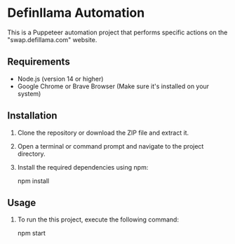 # Definllama Automation

This is a Puppeteer automation project that performs specific actions on the "swap.defillama.com" website.

## Requirements

- Node.js (version 14 or higher)
- Google Chrome or Brave Browser (Make sure it's installed on your system)

## Installation

1. Clone the repository or download the ZIP file and extract it.

2. Open a terminal or command prompt and navigate to the project directory.

3. Install the required dependencies using npm:

   npm install

## Usage

1. To run the this project, execute the following command:

   npm start
